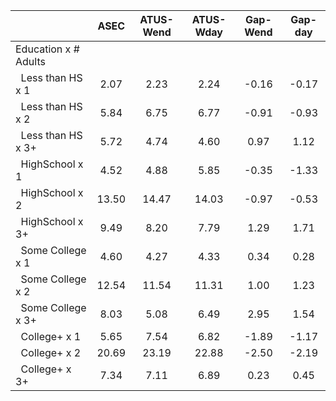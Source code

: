 
|                      |         ASEC |    ATUS-Wend |    ATUS-Wday |     Gap-Wend |      Gap-day |
| -------------------- | :----------: | :----------: | :----------: | :----------: | :----------: |
| Education x # Adults |              |              |              |              |              |
| &nbsp;&nbsp;Less than HS x 1 |         2.07 |         2.23 |         2.24 |        -0.16 |        -0.17 |
| &nbsp;&nbsp;Less than HS x 2 |         5.84 |         6.75 |         6.77 |        -0.91 |        -0.93 |
| &nbsp;&nbsp;Less than HS x 3+ |         5.72 |         4.74 |         4.60 |         0.97 |         1.12 |
| &nbsp;&nbsp;HighSchool x 1 |         4.52 |         4.88 |         5.85 |        -0.35 |        -1.33 |
| &nbsp;&nbsp;HighSchool x 2 |        13.50 |        14.47 |        14.03 |        -0.97 |        -0.53 |
| &nbsp;&nbsp;HighSchool x 3+ |         9.49 |         8.20 |         7.79 |         1.29 |         1.71 |
| &nbsp;&nbsp;Some College x 1 |         4.60 |         4.27 |         4.33 |         0.34 |         0.28 |
| &nbsp;&nbsp;Some College x 2 |        12.54 |        11.54 |        11.31 |         1.00 |         1.23 |
| &nbsp;&nbsp;Some College x 3+ |         8.03 |         5.08 |         6.49 |         2.95 |         1.54 |
| &nbsp;&nbsp;College+ x 1 |         5.65 |         7.54 |         6.82 |        -1.89 |        -1.17 |
| &nbsp;&nbsp;College+ x 2 |        20.69 |        23.19 |        22.88 |        -2.50 |        -2.19 |
| &nbsp;&nbsp;College+ x 3+ |         7.34 |         7.11 |         6.89 |         0.23 |         0.45 |

